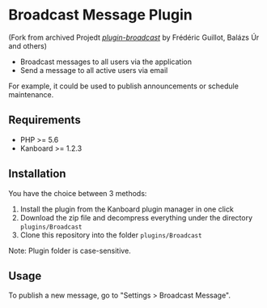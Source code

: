Broadcast Message Plugin
========================
(Fork from archived Projedt *[plugin-broadcast](https://github.com/kanboard/plugin-broadcast)* by Frédéric Guillot, Balázs Úr and others) 
- Broadcast messages to all users via the application
- Send a message to all active users via email

For example, it could be used to publish announcements or schedule maintenance.

Requirements
------------

- PHP >= 5.6
- Kanboard >= 1.2.3

Installation
------------

You have the choice between 3 methods:

1. Install the plugin from the Kanboard plugin manager in one click
2. Download the zip file and decompress everything under the directory `plugins/Broadcast`
3. Clone this repository into the folder `plugins/Broadcast`

Note: Plugin folder is case-sensitive.

Usage
-----

To publish a new message, go to "Settings > Broadcast Message".
